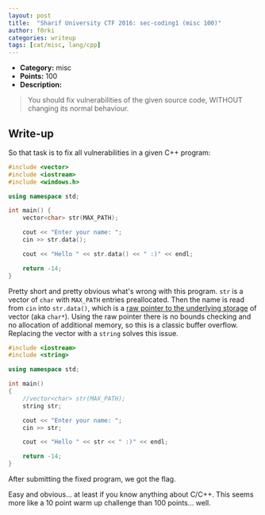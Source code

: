 ```yaml
---
layout: post
title:  "Sharif University CTF 2016: sec-coding1 (misc 100)"
author: f0rki
categories: writeup
tags: [cat/misc, lang/cpp]
---
```


* **Category:** misc
* **Points:** 100
* **Description:**

> You should fix vulnerabilities of the given source code, WITHOUT changing its
> normal behaviour.

## Write-up

So that task is to fix all vulnerabilities in a given C++ program:

```cpp
#include <vector>
#include <iostream>
#include <windows.h>

using namespace std;

int main() {
    vector<char> str(MAX_PATH);

    cout << "Enter your name: ";
    cin >> str.data();

    cout << "Hello " << str.data() << " :)" << endl;

    return -14;
}
```

Pretty short and pretty obvious what's wrong with this program. `str` is a
vector of `char` with `MAX_PATH` entries preallocated. Then the name is read
from `cin` into `str.data()`, which is a
[raw pointer to the underlying storage](http://en.cppreference.com/w/cpp/container/vector/data)
of vector (aka `char*`). Using the raw pointer there is no bounds checking and
no allocation of additional memory, so this is a classic buffer overflow.
Replacing the vector with a `string` solves this issue.

```cpp
#include <iostream>
#include <string>

using namespace std;

int main()
{
    //vector<char> str(MAX_PATH);
    string str;

    cout << "Enter your name: ";
    cin >> str;

    cout << "Hello " << str << " :)" << endl;

    return -14;
}
```

After submitting the fixed program, we got the flag.

Easy and obvious... at least if you know anything about C/C++. This seems more
like a 10 point warm up challenge than 100 points... well.
